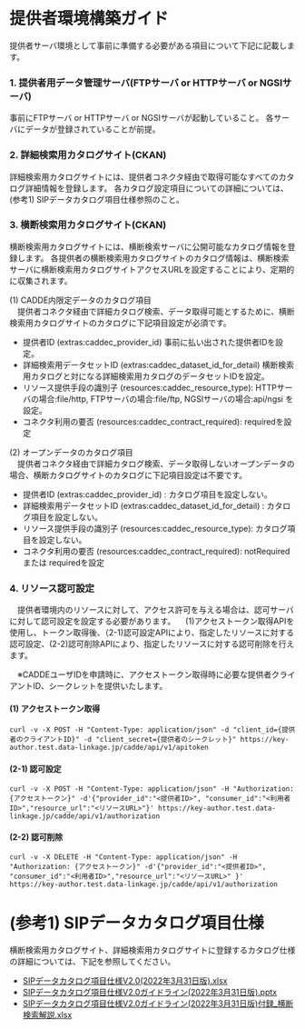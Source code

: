 
# 提供者環境構築ガイド
提供者サーバ環境として事前に準備する必要がある項目について下記に記載します。

### 1. 提供者用データ管理サーバ(FTPサーバ or HTTPサーバ or NGSIサーバ)
事前にFTPサーバ or HTTPサーバ or NGSIサーバが起動していること。
各サーバにデータが登録されていることが前提。

### 2. 詳細検索用カタログサイト(CKAN)
 詳細検索用カタログサイトには、提供者コネクタ経由で取得可能なすべてのカタログ詳細情報を登録します。
 各カタログ設定項目についての詳細については、(参考1) SIPデータカタログ項目仕様参照のこと。

### 3. 横断検索用カタログサイト(CKAN)
 横断検索用カタログサイトには、横断検索サーバに公開可能なカタログ情報を登録します。
 各提供者の横断検索用カタログサイトのカタログ情報は、横断検索サーバに横断検索用カタログサイトアクセスURLを設定することにより、定期的に収集されます。<br>
 
(1) CADDE内限定データのカタログ項目<br>
　提供者コネクタ経由で詳細カタログ検索、データ取得可能とするために、横断検索用カタログサイトのカタログに下記項目設定が必須です。
- 提供者ID (extras:caddec_provider_id) 事前に払い出された提供者IDを設定。
- 詳細検索用データセットID (extras:caddec_dataset_id_for_detail) 横断検索用カタログと対になる詳細検索用カタログのデータセットIDを設定。
- リソース提供手段の識別子 (resources:caddec_resource_type): HTTPサーバの場合:file/http, FTPサーバの場合:file/ftp, NGSIサーバの場合:api/ngsi を設定。
- コネクタ利用の要否 (resources:caddec_contract_required): requiredを設定

(2) オープンデータのカタログ項目<br>
　提供者コネクタ経由で詳細カタログ検索、データ取得しないオープンデータの場合、横断カタログサイトのカタログに下記項目設定は不要です。
- 提供者ID (extras:caddec_provider_id) : カタログ項目を設定しない。
- 詳細検索用データセットID (extras:caddec_dataset_id_for_detail) : カタログ項目を設定しない。
- リソース提供手段の識別子 (resources:caddec_resource_type): カタログ項目を設定しない。
- コネクタ利用の要否 (resources:caddec_contract_required): notRequired または requiredを設定

### 4. リソース認可設定
　提供者環境内のリソースに対して、アクセス許可を与える場合は、認可サーバに対して認可設定を設定する必要があります。
　(1)アクセストークン取得APIを使用し、トークン取得後、（2-1)認可設定APIにより、指定したリソースに対する認可設定、(2-2)認可削除APIにより、指定したリソースに対する認可削除を行えます。
 
　※CADDEユーザIDを申請時に、アクセストークン取得時に必要な提供者クライアントID、シークレットを提供いたします。

#### (1) アクセストークン取得
```
curl -v -X POST -H "Content-Type: application/json" -d "client_id={提供者のクライアントID}" -d "client_secret={提供者のシークレット}" https://key-author.test.data-linkage.jp/cadde/api/v1/apitoken
```

#### (2-1) 認可設定
```
curl -v -X POST -H "Content-Type: application/json" -H "Authorization: {アクセストークン}" -d'{"provider_id":"<提供者ID>", "consumer_id":"<利用者ID>","resource_url":"<リソースURL>"}' https://key-author.test.data-linkage.jp/cadde/api/v1/authorization
```

#### (2-2) 認可削除
```
curl -v -X DELETE -H "Content-Type: application/json" -H "Authorization: {アクセストークン}" -d'{"provider_id":"<提供者ID>", "consumer_id":"<利用者ID>","resource_url":"<リソースURL>" }' https://key-author.test.data-linkage.jp/cadde/api/v1/authorization
```

# (参考1) SIPデータカタログ項目仕様
横断検索用カタログサイト、詳細検索用カタログサイトに登録するカタログ仕様の詳細については、下記を参照してください。
- [SIPデータカタログ項目仕様V2.0(2022年3月31日版).xlsx](catalog/SIPデータカタログ項目仕様V2.0(2022年3月31日版).xlsx)
- [SIPデータカタログ項目仕様V2.0ガイドライン(2022年3月31日版).pptx](catalog/SIPデータカタログ項目仕様V2.0ガイドライン(2022年3月31日版).pptx)
- [SIPデータカタログ項目仕様V2.0ガイドライン(2022年3月31日版)付録_横断検索解説.xlsx](catalog/SIPデータカタログ項目仕様V2.0ガイドライン(2022年3月31日版)付録_横断検索解説.xlsx)


